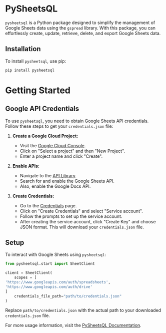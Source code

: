 # PySheetsQL

`pysheetsql` is a Python package designed to simplify the management of Google Sheets data using the `gspread` library. With this package, you can effortlessly create, update, retrieve, delete, and export Google Sheets data.

## Installation

To install `pysheetsql`, use pip:

```bash
pip install pysheetsql
```

# Getting Started

## Google API Credentials

To use `pysheetsql`, you need to obtain Google Sheets API credentials. Follow these steps to get your `credentials.json` file:

1. **Create a Google Cloud Project:**
   - Visit the [Google Cloud Console](https://console.cloud.google.com/).
   - Click on "Select a project" and then "New Project".
   - Enter a project name and click "Create".

2. **Enable APIs:**
   - Navigate to the [API Library](https://console.cloud.google.com/apis/library).
   - Search for and enable the Google Sheets API.
   - Also, enable the Google Docs API.

3. **Create Credentials:**
   - Go to the [Credentials](https://console.cloud.google.com/apis/credentials) page.
   - Click on "Create Credentials" and select "Service account".
   - Follow the prompts to set up the service account.
   - After creating the service account, click "Create Key" and choose JSON format. This will download your `credentials.json` file.

## Setup

To interact with Google Sheets using `pysheetsql`:

```python
from pysheetsql.start import SheetClient
```

```python
client = SheetClient(
    scopes = [
'https://www.googleapis.com/auth/spreadsheets',
'https://www.googleapis.com/auth/drive'
]
    credentials_file_path="path/to/credentials.json"
)
```

Replace `path/to/credentials.json` with the actual path to your downloaded `credentials.json` file.

For more usage information, visit the [PySheetsQL Documentation](https://malanaa.github.io/pysheetsql/).

